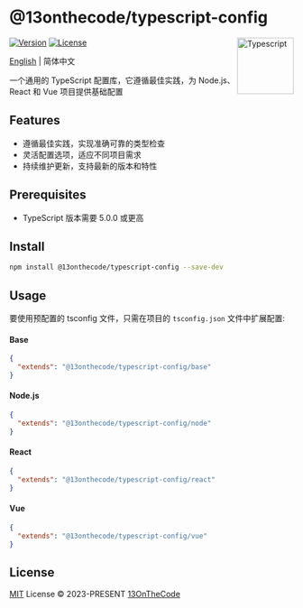 # @13onthecode/typescript-config

<img src="https://github-production-user-asset-6210df.s3.amazonaws.com/137921275/258572450-d0a2270e-45ad-4ed4-aed0-b5c0a2eea988.svg" width="100" height="100" align="right" alt="Typescript" />

[![Version](https://img.shields.io/npm/v/@13onthecode/typescript-config?color=1976d2&label=)](https://www.npmjs.com/package/@13onthecode/typescript-config)
[![License](https://img.shields.io/npm/l/@13onthecode/typescript-config?color=1976d2&label=)](LICENSE.md)

[English](README.md) | 简体中文

一个通用的 TypeScript 配置库，它遵循最佳实践，为 Node.js、React 和 Vue 项目提供基础配置

## Features
- 遵循最佳实践，实现准确可靠的类型检查
- 灵活配置选项，适应不同项目需求
- 持续维护更新，支持最新的版本和特性

## Prerequisites

- TypeScript 版本需要 5.0.0 或更高

## Install

```bash
npm install @13onthecode/typescript-config --save-dev
```

## Usage

要使用预配置的 tsconfig 文件，只需在项目的 `tsconfig.json` 文件中扩展配置:

#### Base

```json
{
  "extends": "@13onthecode/typescript-config/base"
}
```

#### Node.js

```json
{
  "extends": "@13onthecode/typescript-config/node"
}
```

#### React

```json
{
  "extends": "@13onthecode/typescript-config/react"
}
```

#### Vue

```json
{
  "extends": "@13onthecode/typescript-config/vue"
}
```

## License

[MIT](LICENSE.md) License &copy; 2023-PRESENT [13OnTheCode](https://github.com/13OnTheCode)
